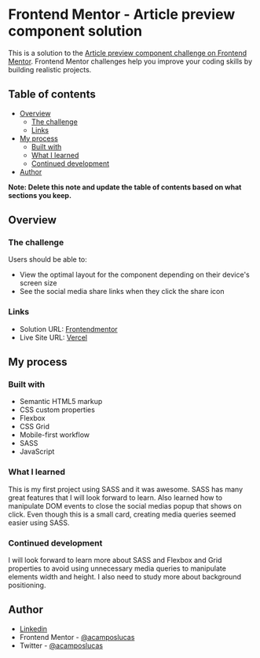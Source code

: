 # Frontend Mentor - Article preview component solution

This is a solution to the [Article preview component challenge on Frontend Mentor](https://www.frontendmentor.io/challenges/article-preview-component-dYBN_pYFT). Frontend Mentor challenges help you improve your coding skills by building realistic projects.

## Table of contents

- [Overview](#overview)
  - [The challenge](#the-challenge)
  - [Links](#links)
- [My process](#my-process)
  - [Built with](#built-with)
  - [What I learned](#what-i-learned)
  - [Continued development](#continued-development)
- [Author](#author)

**Note: Delete this note and update the table of contents based on what sections you keep.**

## Overview

### The challenge

Users should be able to:

- View the optimal layout for the component depending on their device's screen size
- See the social media share links when they click the share icon

### Links

- Solution URL: [Frontendmentor](https://www.frontendmentor.io/challenges/article-preview-component-dYBN_pYFT/hub/article-preview-component-BgEULfZqhU)
- Live Site URL: [Vercel](https://article-preview-component-gamma-three.vercel.app/)

## My process

### Built with

- Semantic HTML5 markup
- CSS custom properties
- Flexbox
- CSS Grid
- Mobile-first workflow
- SASS
- JavaScript

### What I learned

This is my first project using SASS and it was awesome. SASS has many great features that I will look forward to learn.
Also learned how to manipulate DOM events to close the social medias popup that shows on click.
Even though this is a small card, creating media queries seemed easier using SASS.

### Continued development

I will look forward to learn more about SASS and Flexbox and Grid properties to avoid using unnecessary media queries to manipulate elements width and height.
I also need to study more about background positioning.

## Author

- [Linkedin](https://www.linkedin.com/in/acamposlucas/)
- Frontend Mentor - [@acamposlucas](https://www.frontendmentor.io/profile/acamposlucas)
- Twitter - [@acamposlucas](https://www.twitter.com/acamposlucas)

